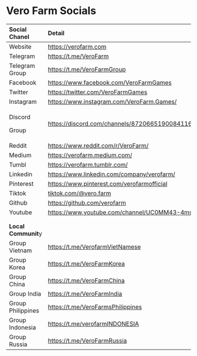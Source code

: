 # Vero Farm Socials

<table>
  <thead>
    <tr>
      <th style="text-align:left">Social Chanel</th>
      <th style="text-align:left">Detail</th>
    </tr>
  </thead>
  <tbody>
    <tr>
      <td style="text-align:left">Website</td>
      <td style="text-align:left"><a href="https://verofarm.com">https://verofarm.com</a>
      </td>
    </tr>
    <tr>
      <td style="text-align:left">Telegram</td>
      <td style="text-align:left"><a href="https://t.me/VeroFarm">https://t.me/VeroFarm</a>
      </td>
    </tr>
    <tr>
      <td style="text-align:left">Telegram Group</td>
      <td style="text-align:left"><a href="https://t.me/VeroFarmGroup">https://t.me/VeroFarmGroup</a>
      </td>
    </tr>
    <tr>
      <td style="text-align:left">Facebook</td>
      <td style="text-align:left"><a href="https://www.facebook.com/VeroFarmGames">https://www.facebook.com/VeroFarmGames</a>
      </td>
    </tr>
    <tr>
      <td style="text-align:left">Twitter</td>
      <td style="text-align:left"><a href="https://twitter.com/VeroFarmGames">https://twitter.com/VeroFarmGames</a>
      </td>
    </tr>
    <tr>
      <td style="text-align:left">Instagram</td>
      <td style="text-align:left"><a href="https://www.instagram.com/VeroFarm.Games/">https://www.instagram.com/VeroFarm.Games/</a>
      </td>
    </tr>
    <tr>
      <td style="text-align:left">
        <p>Discord</p>
        <p>Group</p>
      </td>
      <td style="text-align:left"><a href="https://discord.com/channels/872066519008411699/872066519008411701">https://discord.com/channels/872066519008411699/872066519008411701</a>
      </td>
    </tr>
    <tr>
      <td style="text-align:left">Reddit</td>
      <td style="text-align:left"><a href="https://www.reddit.com/r/VeroFarm/">https://www.reddit.com/r/VeroFarm/</a>
      </td>
    </tr>
    <tr>
      <td style="text-align:left">Medium</td>
      <td style="text-align:left"><a href="https://verofarm.medium.com/">https://verofarm.medium.com/</a>
      </td>
    </tr>
    <tr>
      <td style="text-align:left">Tumbl</td>
      <td style="text-align:left"><a href="https://verofarm.tumblr.com/">https://verofarm.tumblr.com/</a>
      </td>
    </tr>
    <tr>
      <td style="text-align:left">Linkedin</td>
      <td style="text-align:left"><a href="https://www.linkedin.com/company/verofarm/">https://www.linkedin.com/company/verofarm/</a>
      </td>
    </tr>
    <tr>
      <td style="text-align:left">Pinterest</td>
      <td style="text-align:left"><a href="https://www.pinterest.com/verofarmofficial">https://www.pinterest.com/verofarmofficial</a>
      </td>
    </tr>
    <tr>
      <td style="text-align:left">Tiktok</td>
      <td style="text-align:left"><a href="https://tiktok.com/@vero.farm">tiktok.com/@vero.farm</a>
      </td>
    </tr>
    <tr>
      <td style="text-align:left">Github</td>
      <td style="text-align:left"><a href="https://github.com/verofarm">https://github.com/verofarm</a>
      </td>
    </tr>
    <tr>
      <td style="text-align:left">Youtube</td>
      <td style="text-align:left"><a href="https://www.youtube.com/channel/UC0MM43-4ms2frC_ZqdXs4Lw">https://www.youtube.com/channel/UC0MM43-4ms2frC_ZqdXs4Lw</a>
      </td>
    </tr>
    <tr>
      <td style="text-align:left"></td>
      <td style="text-align:left"></td>
    </tr>
    <tr>
      <td style="text-align:left"></td>
      <td style="text-align:left"></td>
    </tr>
    <tr>
      <td style="text-align:left"><b>Local Communit</b>y</td>
      <td style="text-align:left"></td>
    </tr>
    <tr>
      <td style="text-align:left">Group Vietnam</td>
      <td style="text-align:left"><a href="https://t.me/VerofarmVietNamese">https://t.me/VerofarmVietNamese</a>
      </td>
    </tr>
    <tr>
      <td style="text-align:left">Group Korea</td>
      <td style="text-align:left"><a href="https://t.me/VeroFarmKorea">https://t.me/VeroFarmKorea</a>
      </td>
    </tr>
    <tr>
      <td style="text-align:left">Group China</td>
      <td style="text-align:left"><a href="https://t.me/VeroFarmChina">https://t.me/VeroFarmChina</a>
      </td>
    </tr>
    <tr>
      <td style="text-align:left">Group India</td>
      <td style="text-align:left"><a href="https://t.me/VeroFarmIndia">https://t.me/VeroFarmIndia</a>
      </td>
    </tr>
    <tr>
      <td style="text-align:left">Group Philippines</td>
      <td style="text-align:left"><a href="https://t.me/VeroFarmsPhilippines">https://t.me/VeroFarmsPhilippines</a>
      </td>
    </tr>
    <tr>
      <td style="text-align:left">Group Indonesia</td>
      <td style="text-align:left"><a href="https://t.me/verofarmINDONESIA">https://t.me/verofarmINDONESIA</a>
      </td>
    </tr>
    <tr>
      <td style="text-align:left">Group Russia</td>
      <td style="text-align:left"><a href="https://t.me/VeroFarmRussia">https://t.me/VeroFarmRussia</a>
      </td>
    </tr>
  </tbody>
</table>

